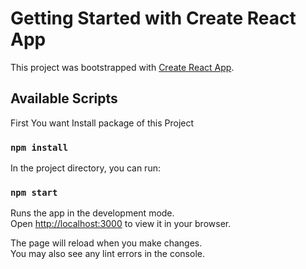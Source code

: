 # Getting Started with Create React App

This project was bootstrapped with [Create React App](https://github.com/facebook/create-react-app).

## Available Scripts

First You want Install package of this Project

### `npm install`

In the project directory, you can run:

### `npm start`

Runs the app in the development mode.\
Open [http://localhost:3000](http://localhost:3000) to view it in your browser.

The page will reload when you make changes.\
You may also see any lint errors in the console.

